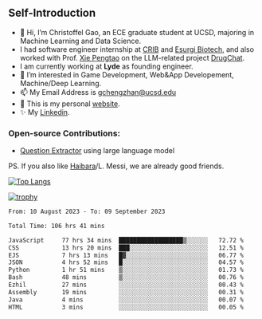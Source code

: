 ## Self-Introduction
- 👋 Hi, I’m Christoffel Gao, an ECE graduate student at UCSD, majoring in Machine Learning and Data Science.
- I had software engineer internship at [CRIB](https://www.linkedin.com/company/trycrib/) and [Esurgi Biotech](https://myesurgi.com/), and also worked with Prof. [Xie Pengtao](https://pengtaoxie.github.io/) on the LLM-related project [DrugChat](https://github.com/UCSD-AI4H/drugchat).
- I am currently working at **Lyde** as founding engineer.
- 👀 I’m interested in Game Development, Web&App Developement, Machine/Deep Learning.
- 📫 My Email Address is gchengzhan@ucsd.edu
- 🌱 This is my personal [website](https://gaochengzhan.github.io/).
- ✨ My [Linkedin](https://www.linkedin.com/in/chengzhan-christoffel-gao/).

### Open-source Contributions:
- [Question Extractor](https://github.com/nestordemeure/question_extractor) using large language model

PS. If you also like [Haibara](https://www.detectiveconanworld.com/wiki/Ai_Haibara)/L. Messi, we are already good friends.

[![Top Langs](https://github-readme-stats.vercel.app/api/top-langs/?username=gaochengzhan&layout=compact&exclude_repo=CNN-based-Image-Recognition-for-AsianGiant-Hornets,Machine-Learning-and-Data-Computing-Tongji,NLP-on-Blogs-during-COVID-19-Pandemic,CSE258-Web-Mining-and-Recommder-System,Stock-Prediction-using-LSTM-Model)](https://github.com/anuraghazra/github-readme-stats)

[![trophy](https://github-profile-trophy.vercel.app/?username=gaochengzhan&theme=flat&row=1&margin-w=12)](https://github.com/ryo-ma/github-profile-trophy)

<!--START_SECTION:waka-->

```txt
From: 10 August 2023 - To: 09 September 2023

Total Time: 106 hrs 41 mins

JavaScript     77 hrs 34 mins  ██████████████████▒░░░░░░   72.72 %
CSS            13 hrs 20 mins  ███░░░░░░░░░░░░░░░░░░░░░░   12.51 %
EJS            7 hrs 13 mins   █▓░░░░░░░░░░░░░░░░░░░░░░░   06.77 %
JSON           4 hrs 52 mins   █░░░░░░░░░░░░░░░░░░░░░░░░   04.57 %
Python         1 hr 51 mins    ▒░░░░░░░░░░░░░░░░░░░░░░░░   01.73 %
Bash           48 mins         ▒░░░░░░░░░░░░░░░░░░░░░░░░   00.76 %
Ezhil          27 mins         ░░░░░░░░░░░░░░░░░░░░░░░░░   00.43 %
Assembly       19 mins         ░░░░░░░░░░░░░░░░░░░░░░░░░   00.31 %
Java           4 mins          ░░░░░░░░░░░░░░░░░░░░░░░░░   00.07 %
HTML           3 mins          ░░░░░░░░░░░░░░░░░░░░░░░░░   00.05 %
```

<!--END_SECTION:waka-->

<!---
gaochengzhan/gaochengzhan is a ✨ special ✨ repository because its `README.md` (this file) appears on your GitHub profile.
You can click the Preview link to take a look at your changes.
--->
